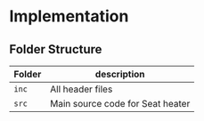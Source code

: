 # Implementation

## Folder Structure
Folder        | description
--------------| ----------------------------------------------
`inc`         | All header files
`src`         | Main source code for Seat heater
